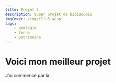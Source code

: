 ```yaml
---
title: Projet 2
description: Super projet de bioiuouoiu
imgCover: /img/illu3.webp
tags: 
    - geologie
    - terre
    - patrimoine
---
```


# Voici mon meilleur projet

J'ai commencé par là